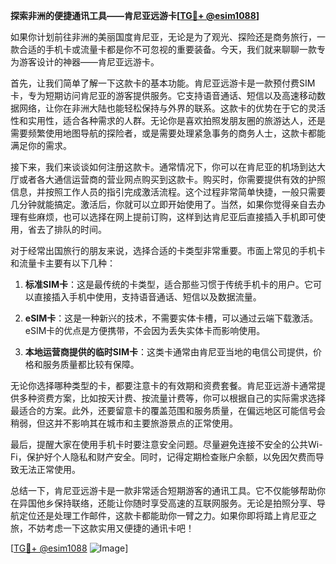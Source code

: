 **探索非洲的便捷通讯工具——肯尼亚远游卡[[TG💪+ @esim1088](https://t.me/s/esim1088)]**

如果你计划前往非洲的美丽国度肯尼亚，无论是为了观光、探险还是商务旅行，一款合适的手机卡或流量卡都是你不可忽视的重要装备。今天，我们就来聊聊一款专为游客设计的神器——肯尼亚远游卡。

首先，让我们简单了解一下这款卡的基本功能。肯尼亚远游卡是一款预付费SIM卡，专为短期访问肯尼亚的游客提供服务。它支持语音通话、短信以及高速移动数据网络，让你在非洲大陆也能轻松保持与外界的联系。这款卡的优势在于它的灵活性和实用性，适合各种需求的人群。无论你是喜欢拍照发朋友圈的旅游达人，还是需要频繁使用地图导航的探险者，或是需要处理紧急事务的商务人士，这款卡都能满足你的需求。

接下来，我们来谈谈如何注册这款卡。通常情况下，你可以在肯尼亚的机场到达大厅或者各大通信运营商的营业网点购买到这款卡。购买时，你需要提供有效的护照信息，并按照工作人员的指引完成激活流程。这个过程非常简单快捷，一般只需要几分钟就能搞定。激活后，你就可以立即开始使用了。当然，如果你觉得亲自去办理有些麻烦，也可以选择在网上提前订购，这样到达肯尼亚后直接插入手机即可使用，省去了排队的时间。

对于经常出国旅行的朋友来说，选择合适的卡类型非常重要。市面上常见的手机卡和流量卡主要有以下几种：

1. **标准SIM卡**：这是最传统的卡类型，适合那些习惯于传统手机卡的用户。它可以直接插入手机中使用，支持语音通话、短信以及数据流量。

2. **eSIM卡**：这是一种新兴的技术，不需要实体卡槽，可以通过云端下载激活。eSIM卡的优点是方便携带，不会因为丢失实体卡而影响使用。

3. **本地运营商提供的临时SIM卡**：这类卡通常由肯尼亚当地的电信公司提供，价格和服务质量都比较有保障。

无论你选择哪种类型的卡，都要注意卡的有效期和资费套餐。肯尼亚远游卡通常提供多种资费方案，比如按天计费、按流量计费等，你可以根据自己的实际需求选择最适合的方案。此外，还要留意卡的覆盖范围和服务质量，在偏远地区可能信号会稍弱，但这并不影响其在城市和主要旅游景点的正常使用。

最后，提醒大家在使用手机卡时要注意安全问题。尽量避免连接不安全的公共Wi-Fi，保护好个人隐私和财产安全。同时，记得定期检查账户余额，以免因欠费而导致无法正常使用。

总结一下，肯尼亚远游卡是一款非常适合短期游客的通讯工具。它不仅能够帮助你在异国他乡保持联络，还能让你随时享受高速的互联网服务。无论是拍照分享、导航定位还是处理工作邮件，这款卡都能助你一臂之力。如果你即将踏上肯尼亚之旅，不妨考虑一下这款实用又便捷的通讯卡吧！

[[TG💪+ @esim1088](https://t.me/s/esim1088) ![Image](https://i.postimg.cc/4NQfJmqS/Snipaste-2025-05-13-00-14-12.png)]